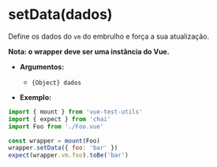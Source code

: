 # setData(dados)

Define os dados do `vm` do embrulho e força a sua atualização.

**Nota: o wrapper deve ser uma instância do Vue.**

- **Argumentos:**
  - `{Object} dados`

- **Exemplo:**

```js
import { mount } from 'vue-test-utils'
import { expect } from 'chai'
import Foo from './Foo.vue'

const wrapper = mount(Foo)
wrapper.setData({ foo: 'bar' })
expect(wrapper.vm.foo).toBe('bar')
```
